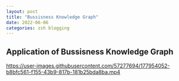 ```yaml
---
layout: post
title: "Bussisness Knowledge Graph"
date: 2022-06-06
categories: zsh blogging
---
```


## Application of Bussisness Knowledge Graph 


https://user-images.githubusercontent.com/57277694/177954052-b8bfc561-f155-43b9-817b-181b25bda8ba.mp4

